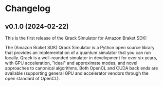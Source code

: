 # Changelog

## v0.1.0 (2024-02-22)

This is the first release of the Qrack Simulator for Amazon Braket SDK!

The (Amazon Braket SDK) Qrack Simulator is a Python open source library that provides an implementation of a quantum simulator that you can run locally. Qrack is a well-rounded simulator in development for over six years, with GPU acceleration, "ideal" and approximate modes, and novel approaches to canonical algorithms. Both OpenCL and CUDA back ends are available (supporting general GPU and accelerator vendors through the open standard of OpenCL).
